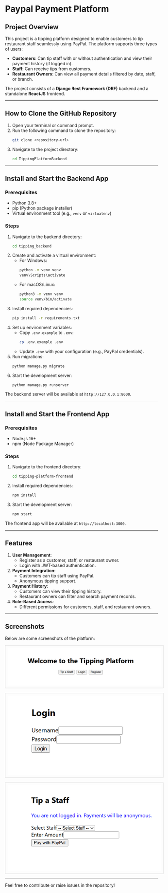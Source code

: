 # Paypal Payment Platform

## Project Overview
This project is a tipping platform designed to enable customers to tip restaurant staff seamlessly using PayPal. The platform supports three types of users:
- **Customers**: Can tip staff with or without authentication and view their payment history (if logged in).
- **Staff**: Can receive tips from customers.
- **Restaurant Owners**: Can view all payment details filtered by date, staff, or branch.

The project consists of a **Django Rest Framework (DRF)** backend and a standalone **ReactJS** frontend.

---

## How to Clone the GitHub Repository

1. Open your terminal or command prompt.
2. Run the following command to clone the repository:
   ```bash
   git clone <repository-url>
   ```
3. Navigate to the project directory:
   ```bash
   cd TippingPlatformBackend
   ```

---

## Install and Start the Backend App

### Prerequisites
- Python 3.8+
- pip (Python package installer)
- Virtual environment tool (e.g., `venv` or `virtualenv`)

### Steps
1. Navigate to the backend directory:
   ```bash
   cd tipping_backend
   ```
2. Create and activate a virtual environment:
   - For Windows:
     ```bash
     python -m venv venv
     venv\Scripts\activate
     ```
   - For macOS/Linux:
     ```bash
     python3 -m venv venv
     source venv/bin/activate
     ```
3. Install required dependencies:
   ```bash
   pip install -r requirements.txt
   ```
4. Set up environment variables:
   - Copy `.env.example` to `.env`:
     ```bash
     cp .env.example .env
     ```
   - Update `.env` with your configuration (e.g., PayPal credentials).
5. Run migrations:
   ```bash
   python manage.py migrate
   ```
6. Start the development server:
   ```bash
   python manage.py runserver
   ```

The backend server will be available at `http://127.0.0.1:8000`.

---

## Install and Start the Frontend App

### Prerequisites
- Node.js 16+
- npm (Node Package Manager)

### Steps
1. Navigate to the frontend directory:
   ```bash
   cd tipping-platform-frontend
   ```
2. Install required dependencies:
   ```bash
   npm install
   ```
3. Start the development server:
   ```bash
   npm start
   ```

The frontend app will be available at `http://localhost:3000`.

---

## Features

1. **User Management**:
   - Register as a customer, staff, or restaurant owner.
   - Login with JWT-based authentication.
2. **Payment Integration**:
   - Customers can tip staff using PayPal.
   - Anonymous tipping support.
3. **Payment History**:
   - Customers can view their tipping history.
   - Restaurant owners can filter and search payment records.
4. **Role-Based Access**:
   - Different permissions for customers, staff, and restaurant owners.

---

## Screenshots

Below are some screenshots of the platform:

<div style="display: grid; grid-template-columns: repeat(auto-fit, minmax(300px, 1fr)); gap: 16px;">
  <img src="./screenshots/home.png" alt="Home Page" style="width: 100%; border: 1px solid #ddd; padding: 8px;">
  <img src="./screenshots/login.png" alt="Login Page" style="width: 100%; border: 1px solid #ddd; padding: 8px;">
  <img src="./screenshots/payment.png" alt="Payment Page" style="width: 100%; border: 1px solid #ddd; padding: 8px;">
</div>

---

Feel free to contribute or raise issues in the repository!
